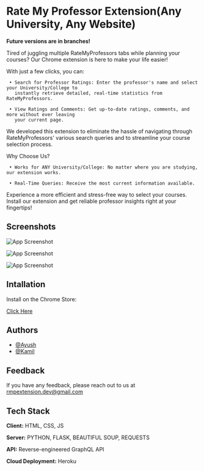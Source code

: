 
# Rate My Professor Extension(Any University, Any Website)

**Future versions are in branches!**

Tired of juggling multiple RateMyProfessors tabs while planning your courses? Our Chrome extension is here to make your life easier!

With just a few clicks, you can:
     
     • Search for Professor Ratings: Enter the professor's name and select your University/College to
       instantly retrieve detailed, real-time statistics from RateMyProfessors.

     • View Ratings and Comments: Get up-to-date ratings, comments, and more without ever leaving
       your current page.

We developed this extension to eliminate the hassle of navigating through RateMyProfessors' various search queries and to streamline your course selection process.

Why Choose Us?
     
     • Works for ANY University/College: No matter where you are studying, our extension works.

     • Real-Time Queries: Receive the most current information available.

Experience a more efficient and stress-free way to select your courses. Install our extension and get reliable professor insights right at your fingertips!



## Screenshots

![App Screenshot](https://i.postimg.cc/PJTsG9p6/harv-search.png)

![App Screenshot](https://i.postimg.cc/wvKY276Y/harv-disp.png)

![App Screenshot](https://i.postimg.cc/PfQnbX90/sbu-search.png)

## Intallation

Install on the Chrome Store:

[Click Here](https://chromewebstore.google.com/detail/rate-my-professor-extensi/alhijcehgndilnnedijemckkcpnnjolb)


## Authors

- [@Ayush](https://www.github.com/ayush-shah12)
- [@Kamil](https://www.github.com/KamilWoskowiak)


## Feedback

If you have any feedback, please reach out to us at rmpextension.dev@gmail.com


## Tech Stack

**Client:** HTML, CSS, JS

**Server:** PYTHON, FLASK, BEAUTIFUL SOUP, REQUESTS

**API:** Reverse-engineered GraphQL API

**Cloud Deployment:** Heroku

